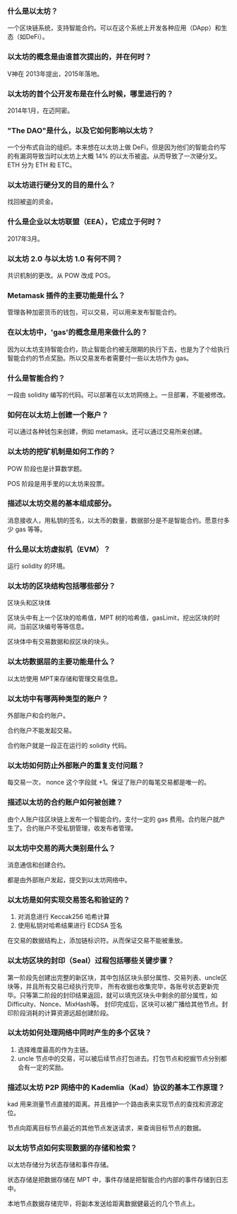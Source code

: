 ### 什么是以太坊？

一个区块链系统，支持智能合约。可以在这个系统上开发各种应用（DApp）和生态（如DeFi）。



### 以太坊的概念是由谁首次提出的，并在何时？

V神在 2013年提出，2015年落地。





### 以太坊的首个公开发布是在什么时候，哪里进行的？

2014年1月，在迈阿密。



### "The DAO"是什么，以及它如何影响以太坊？

一个分布式自治的组织。本来想在以太坊上做 DeFi，但是因为他们的智能合约写的有漏洞导致当时以太坊上大概  14% 的以太币被盗。从而导致了一次硬分叉。ETH 分为 ETH 和 ETC。





### 以太坊进行硬分叉的目的是什么？

找回被盗的资金。





### 什么是企业以太坊联盟（EEA），它成立于何时？

2017年3月。



### 以太坊 2.0 与以太坊 1.0 有何不同？

共识机制的更改。从 POW 改成 POS。



### Metamask 插件的主要功能是什么？

管理各种加密货币的钱包，可以交易，可以用来发布智能合约。



### 在以太坊中，'gas'的概念是用来做什么的？

因为以太坊支持智能合约，防止智能合约被无限期的执行下去，也是为了个给执行智能合约的节点奖励。所以交易发布者需要付一些以太坊作为 gas。



### 什么是智能合约？

一段由 solidity 编写的代码。可以部署在以太坊网络上。一旦部署，不能被修改。



### 如何在以太坊上创建一个账户？

可以通过各种钱包来创建，例如 metamask。还可以通过交易所来创建。





### 以太坊的挖矿机制是如何工作的？

POW 阶段也是计算数学题。

POS 阶段是用手里的以太坊来投票。



### 描述以太坊交易的基本组成部分。

消息接收人，用私钥的签名，以太币的数量，数据部分是不是智能合约。愿意付多少 gas 等等。



### 什么是以太坊虚拟机（EVM）？

运行 solidity 的环境。



### 以太坊的区块结构包括哪些部分？

区块头和区块体

区块头中有上一个区块的哈希值，MPT 树的哈希值，gasLimit，挖出区块的时间，当前区块编号等等信息。

区块体中有交易数据和叔区块的块头。



### 以太坊数据层的主要功能是什么？

以太坊使用 MPT来存储和管理交易信息。



### 以太坊中有哪两种类型的账户？

外部账户和合约账户。

合约账户不能发起交易。

合约账户就是一段正在运行的 solidity 代码。



### 以太坊如何防止外部账户的重复支付问题？

每交易一次， nonce 这个字段就 +1。保证了账户的每笔交易都是唯一的。



### 描述以太坊的合约账户如何被创建？



由个人账户往区块链上发布一个智能合约，支付一定的 gas 费用。合约账户就产生了。合约账户不受私钥管理，收发布者管理。





### 以太坊中交易的两大类别是什么？

消息通信和创建合约。

都是由外部账户发起，提交到以太坊网络中。



### 以太坊是如何实现交易签名和验证的？

1. 对消息进行 Keccak256 哈希计算
2. 使用私钥对哈希结果进行 ECDSA 签名

在交易的数据结构上，添加链标识符。从而保证交易不能被重放。



### 以太坊区块的封印（Seal）过程包括哪些关键步骤？

第一阶段先创建出完整的新区块，其中包括区块头部分属性、交易列表、uncle区块等，并且所有交易已经执行完毕， 所有收据也收集完毕，各账号状态更新完毕。只等第二阶段的封印结果返回，就可以填充区块头中剩余的部分属性，如Difficulty、Nonce、MixHash等。 封印完成后，区块可以被广播给其他节点。封印阶段消耗的计算资源远超创建阶段。



### 以太坊如何处理网络中同时产生的多个区块？

1. 选择难度最高的作为主链。
2. uncle 节点中的交易，可以被后续节点打包进去。打包节点和挖掘节点分别都会有一定的奖励。





### 描述以太坊 P2P 网络中的 Kademlia（Kad）协议的基本工作原理？

kad 用来测量节点直接的距离。并且维护一个路由表来实现节点的查找和资源定位。

节点向距离目标节点最近的其他节点发送请求，来查询目标节点的数据。



### 以太坊节点如何实现数据的存储和检索？

以太坊存储分为状态存储和事件存储。

状态存储是把数据存储在 MPT 中，事件存储是把智能合约内部的事件存储到日志中。

本地节点数据存储完毕，将副本发送给距离数据健最近的几个节点上。

